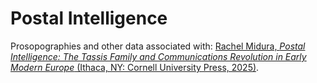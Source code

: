 # Postal Intelligence
Prosopographies and other data associated with: [Rachel Midura, <i> Postal Intelligence: The Tassis Family and Communications Revolution in Early Modern Europe</i> (Ithaca, NY: Cornell University Press, 2025)](https://www.cornellpress.cornell.edu/book/9781501779923/postal-intelligence/#bookTabs=1).
